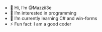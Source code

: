 - 👋 Hi, I’m @Mazzii3e
- 👀 I’m interested in programming
- 🌱 I’m currently learning C# and win-forms
- ⚡ Fun fact: I am a good coder

<!---
Mazzii3e/Mazzii3e is a ✨ special ✨ repository because its `README.md` (this file) appears on your GitHub profile.
You can click the Preview link to take a look at your changes.
--->
